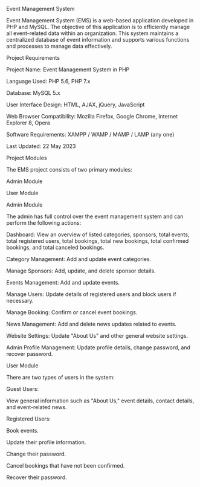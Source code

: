 Event Management System

Event Management System (EMS) is a web-based application developed in PHP and MySQL. The objective of this application is to efficiently manage all event-related data within an organization. This system maintains a centralized database of event information and supports various functions and processes to manage data effectively.

Project Requirements

Project Name: Event Management System in PHP

Language Used: PHP 5.6, PHP 7.x

Database: MySQL 5.x

User Interface Design: HTML, AJAX, jQuery, JavaScript

Web Browser Compatibility: Mozilla Firefox, Google Chrome, Internet Explorer 8, Opera

Software Requirements: XAMPP / WAMP / MAMP / LAMP (any one)

Last Updated: 22 May 2023

Project Modules

The EMS project consists of two primary modules:

Admin Module

User Module

Admin Module

The admin has full control over the event management system and can perform the following actions:

Dashboard: View an overview of listed categories, sponsors, total events, total registered users, total bookings, total new bookings, total confirmed bookings, and total canceled bookings.

Category Management: Add and update event categories.

Manage Sponsors: Add, update, and delete sponsor details.

Events Management: Add and update events.

Manage Users: Update details of registered users and block users if necessary.

Manage Booking: Confirm or cancel event bookings.

News Management: Add and delete news updates related to events.

Website Settings: Update "About Us" and other general website settings.

Admin Profile Management: Update profile details, change password, and recover password.

User Module

There are two types of users in the system:

Guest Users:

View general information such as "About Us," event details, contact details, and event-related news.

Registered Users:

Book events.

Update their profile information.

Change their password.

Cancel bookings that have not been confirmed.

Recover their password.

